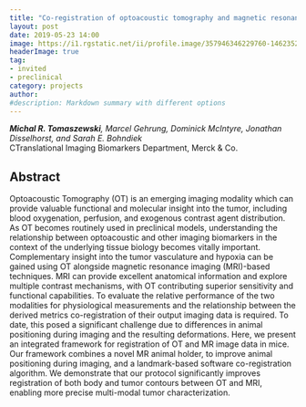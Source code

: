 ```yaml
---
title: "Co-registration of optoacoustic tomography and magnetic resonance imaging data from murine tumour models"
layout: post
date: 2019-05-23 14:00
image: https://i1.rgstatic.net/ii/profile.image/357946346229760-1462352467422_Q512/Michal-Tomaszewski.jpg
headerImage: true
tag:
- invited
- preclinical
category: projects
author:
#description: Markdown summary with different options
---
```


_**Michal R. Tomaszewski**, Marcel Gehrung, Dominick McIntyre, Jonathan Disselhorst, and Sarah E. Bohndiek_<br/>
CTranslational Imaging Biomarkers Department, Merck & Co.<br/>

## Abstract

Optoacoustic Tomography (OT) is an emerging imaging modality which can provide valuable functional and molecular insight into the tumor, including blood oxygenation, perfusion, and exogenous contrast agent distribution. As OT becomes routinely used in preclinical models, understanding the relationship between optoacoustic and other imaging biomarkers in the context of the underlying tissue biology becomes vitally important. Complementary insight into the tumor vasculature and hypoxia can be gained using OT alongside magnetic resonance imaging (MRI)-based techniques. MRI can provide excellent anatomical information and explore multiple contrast mechanisms, with OT contributing superior sensitivity and functional capabilities. To evaluate the relative performance of the two modalities for physiological measurements and the relationship between the derived metrics co-registration of their output imaging data is required. To date, this posed a significant challenge due to differences in animal positioning during imaging and the resulting deformations. Here, we present an integrated framework for registration of OT and MR image data in mice. Our framework combines a novel MR animal holder, to improve animal positioning during imaging, and a landmark-based software co-registration algorithm. We demonstrate that our protocol significantly improves registration of both body and tumor contours between OT and MRI, enabling more precise multi-modal tumor characterization.<br/>
